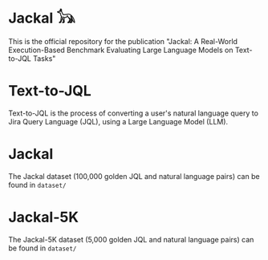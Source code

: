# Jackal 𓃥

This is the official repository for the publication "Jackal: A Real-World Execution-Based Benchmark Evaluating Large Language Models on Text-to-JQL Tasks"

# Text-to-JQL
Text-to-JQL is the process of converting a user's natural language query to Jira Query Language (JQL), using a Large Language Model (LLM).

# Jackal
The Jackal dataset (100,000 golden JQL and natural language pairs) can be found in `dataset/`

# Jackal-5K
The Jackal-5K dataset (5,000 golden JQL and natural language pairs) can be found in `dataset/`
